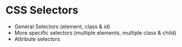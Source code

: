 # CSS Selectors

- General Selectors (element, class & id)
- More specific selectors (multiple elements, multiple class & child)
- Attribute selectors
